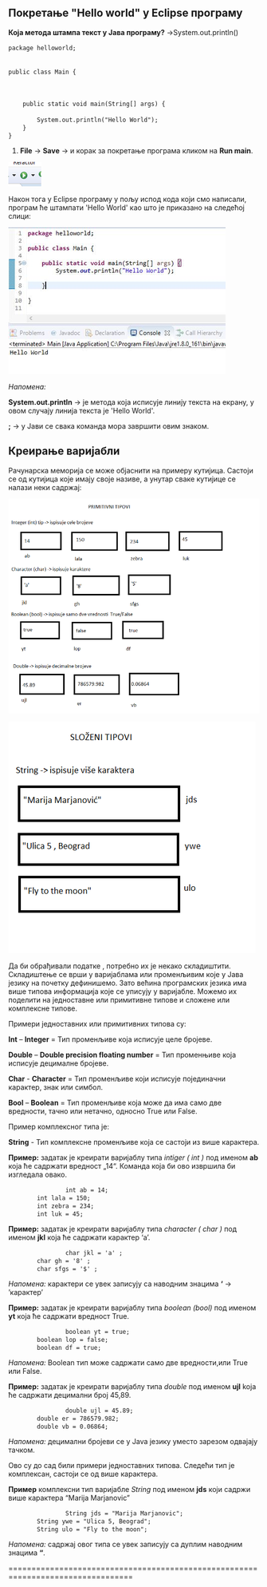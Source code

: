 ﻿## Покретање "Hello world" у Eclipsе програму


**Која метода штампа текст у Јава програму?** →System.out.println()


```
package helloworld;


public class Main {

	

	public static void main(String[] args) {
		
		System.out.println("Hello World");
	}
}
```


1. **File** → **Save** → и корак за покретање програма кликом на **Run main**. 

![screenshot of github desktop](/slike/eklipse9.png) 
 
Након тога у Eclipse програму у пољу испод кода који смо написали, програм ће штампати 'Hello World' као што је приказано на следећој слици:


![screenshot of github desktop](/slike1/24.JPG)

*Напомена:* 

**System.out.println** → је метода која исписује линију текста на екрану, у овом случају линија текста је 'Hello World'.

**;** → у Јави се свака команда мора завршити овим знаком.


## Креирање варијабли

 
Рачунарска меморија се може објаснити на примеру кутијица. Састоји се од кутијица које имају своје називе, а унутар сваке кутијице се налази неки садржај:


![screenshot of github desktop](/slike/tip1.png) 


![screenshot of github desktop](/slike/tip2.png) 


Да би обрађивали податке , потребно их је некако складиштити. Складиштење се врши у варијаблама или променљивим које у Јава језику на почетку дефинишемо. Зато већина програмских језика има више типова информација које се уписују у варијабле. Можемо их поделити на једноставне или примитивне типове и сложене или комплексне типове. 

Примери једноставних или примитивних типова су:

**Int** – **Intеger** = Тип променљиве која исписује целе бројеве.

**Double** – **Double precision floating number** = Тип променњиве која исписује децималне бројеве.

**Char** - **Character** = Тип променљиве који исписује појединачни карактер, знак или симбол.

**Bool** – **Boolean** = Тип променљиве која може да има само две вредности, тачно или нетачно, односно True или False.

Пример комплексног типа је:

**String** - Тип комплексне променљиве која се састоји из више карактера.


**Пример:** задатак је креирати варијаблу типа *intiger ( int )* под именом **ab** која ће садржати вредност „14“. Команда која би ово извршила би изгледала овако.

```
                int ab = 14;
		int lala = 150;
		int zebra = 234;
		int luk = 45;
```

**Пример:** задатак је креирати варијаблу типа *character ( char )* под именом **jkl** која ће садржати карактер  ‘a’.

```
                char jkl = 'a' ;
		char gh = '8' ;
		char sfgs = '$' ;
```
 
*Напомена:* карактери се увек записују са наводним знацима **‘** → ’карактер’

**Пример:** задатак је креирати варијаблу типа *boolean (bool)* под именом **yt** која ће садржати вредност True.
 
```
                boolean yt = true;
		boolean lop = false;
		boolean df = true;
```

*Напомена:* Boolean тип може садржати само две вредности,или True или False.

**Пример:** задатак је креирати варијаблу типа *double* под именом **ujl** koja ће садржати децимални број 45,89.

```
                double ujl = 45.89;
		double er = 786579.982;
		double vb = 0.06864;
``` 

*Напомена:* децимални бројеви се у  Java језику  уместо зарезом одвајају тачком.


Ово су до сад били примери једноставних типова. Следећи тип је комплексан, састоји се од више карактера.

**Пример** комплексни тип варијабле *String*  под именом **jds** који садржи више карактера “Marija Marjanovic”

```
                String jds = "Marija Marjanovic";
		String ywe = "Ulica 5, Beograd";
		String ulo = "Fly to the moon";
``` 

*Напомена:* садржај овог типа се увек записују са дуплим наводним знацима **“**.

=================================================================================
